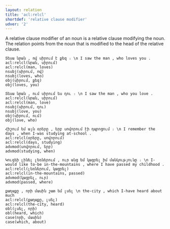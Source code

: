 ```yaml
---
layout: relation
title: 'acl:relcl'
shortdef: 'relative clause modifier'
udver: '2'
---
```


A relative clause modifier of an noun is a relative clause modifying the noun. The relation points from the noun that is modified to the head of the relative clause.

~~~ sdparse
Տեսա նրան , ով սիրում է քեզ ։ \n I saw the man , who loves you .
acl:relcl(նրան, սիրում)
acl:relcl(man, loves)
nsubj(սիրում, ով)
nsubj(loves, who)
obj(սիրում, քեզ)
obj(loves, you)
~~~

~~~ sdparse
Տեսա նրան , ում սիրում ես դու ։ \n I saw the man , who you love .
acl:relcl(նրան, սիրում)
acl:relcl(man, love)
nsubj(սիրում, դու)
nsubj(love, you)
obj(սիրում, ում)
obj(love, who)
~~~

~~~ sdparse
Հիշում եմ այն օրերը , երբ սովորում էի դպրոցում ։ \n I remember the days , when I-was studying at-school .
acl:relcl(օրերը, սովորում)
acl:relcl(days, studying)
advmod(սովորում, երբ)
advmod(studying, when)
~~~

~~~ sdparse
Կուզեի լինել լեռներում , ուր անց եմ կացրել իմ մանկությունը ։ \n I-would like to-be in-the-mountains , where I have passed my childhood .
acl:relcl(լեռներում, կացրել)
acl:relcl(in-the-mountains, passed)
advmod(կացրել, ուր)
advmod(passed, where)
~~~

~~~ sdparse
քաղաքը , որի մասին շատ եմ լսել \n the-city , which I-have heard about much 
acl:relcl(քաղաքը, լսել)
acl:relcl(the-city, heard)
obl(լսել, որի)
obl(heard, which)
case(որի, մասին)
case(which, about)
~~~
<!-- Interlanguage links updated Ne 5. května 2024, 18:20:31 CEST -->
